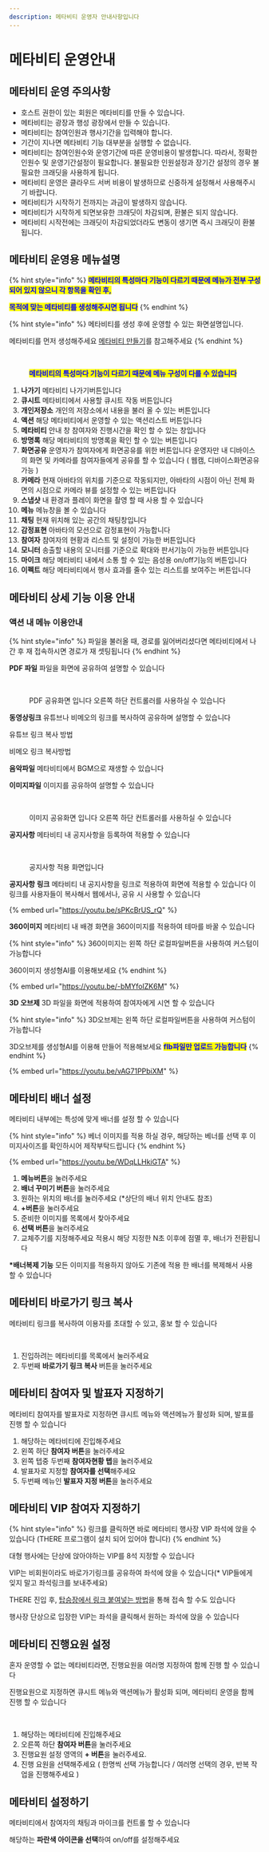 ```yaml
---
description: 메타비티 운영자 안내사항입니다
---
```


# 메타비티 운영안내

## 메타비티 운영 주의사항&#x20;

* 호스트 권한이 있는 회원은 메타비티를 만들 수 있습니다.&#x20;
* 메타비티는 광장과 행성 광장에서 만들 수 있습니다.
* 메타비티는 참여인원과 행사기간을 입력해야 합니다.&#x20;
* 기간이 지나면 메타비티 기능 대부분을 실행할 수 없습니다.
* 메타비티는 참여인원수와 운영기간에 따른 운영비용이 발생합니다. 따라서, 정확한 인원수 및 운영기간설정이 필요합니다. 불필요한 인원설정과 장기간 설정의 경우 불필요한 크래딧을 사용하게 됩니다.&#x20;
* 메타비티 운영은 클라우드 서버 비용이 발생하므로 신중하게 설정해서 사용해주시기 바랍니다.
* 메타비티가 시작하기 전까지는 과금이 발생하지 않습니다.&#x20;
* 메타비티가 시작하게 되면보유한 크래딧이 차감되며, 환불은 되지 않습니다.&#x20;
* 메타비티 시작전에는 크래딧이 차감되었더라도 변동이 생기면 즉시 크래딧이 환불 됩니다.

## 메타비티 운영용 메뉴설명

{% hint style="info" %}
<mark style="color:blue;">**메타비티의 특성마다 기능이 다르기 때문에  메뉴가 전부 구성되어 있지 않으니 각 항목을 확인 후,**</mark>&#x20;

<mark style="color:blue;">**목적에 맞는 메타비티를 생성해주시면 됩니다**</mark>&#x20;
{% endhint %}

{% hint style="info" %}
메타비티를 생성 후에 운영할 수 있는 화면설명입니다.

메타비티를 먼저 생성해주세요 [메타비티 만들기](undefined/)를 참고해주세요
{% endhint %}

<figure><img src="../../../.gitbook/assets/스크린샷-2023-11-10-오후-5.15.55.png" alt=""><figcaption><p><mark style="color:blue;"><strong>메타비티의 특성마다 기능이 다르기 때문에 메뉴 구성이 다를 수 있습니다</strong></mark></p></figcaption></figure>

1. **나가기** 메타비티 나가기버튼입니다
2. **큐시트** 메타비티에서 사용할 큐시트 작동 버튼입니다&#x20;
3. **개인저장소** 개인의 저장소에서 내용을 불러 올 수 있는 버튼입니다&#x20;
4. **액션** 해당 메타비티에서 운영할 수 있는 액션리스트 버튼입니다
5. **메타비티** 안내 창 참여자와 진행시간을 확인 할 수 있는 창입니다&#x20;
6. **방명록** 해당 메타비티의 방명록을 확인 할 수 있는 버튼입니다
7. **화면공유** 운영자가 참여자에게 화면공유를 위한 버튼입니다 운영자만 내 디바이스의 화면 및 카메라를 참여자들에게 공유를 할 수 있습니다 ( 웹캠, 디바이스화면공유 가능 ) &#x20;
8. **카메라** 현재 아바타의 위치를 기준으로 작동되지만, 아바타의 시점이 아닌 전체 화면의 시점으로 카메라 뷰를 설정할 수 있는 버튼입니다
9. **스냅샷** 내 환경과 플레이 화면을 촬영 할 때 사용 할 수 있습니다
10. **메뉴** 메뉴창을 볼 수 있습니다
11. **채팅** 현재 위치해 있는 공간의 채팅창입니다
12. **감정표현** 아바타의 모션으로 감정표현이 가능합니다
13. **참여자** 참여자의 현황과 리스트 및 설정이 가능한 버튼입니다&#x20;
14. **모니터** 송출할 내용의 모니터를 기준으로 확대와 판서기능이 가능한 버튼입니다&#x20;
15. **마이크** 해당 메타비티 내에서 소통 할 수 있는 음성용 on/off기능의 버튼입니다&#x20;
16. **이펙트** 해당 메타비티에서 행사 효과를 줄수 있는 리스트를 보여주는 버튼입니다&#x20;

## 메타비티 상세 기능 이용 안내&#x20;

### **액션 내 메뉴 이용안내**&#x20;

{% hint style="info" %}
파일을 불러올 때, 경로를 잃어버리셨다면 메타비티에서 나간 후 재 접속하시면 경로가 재 셋팅됩니다
{% endhint %}

**PDF 파일** 파일을 화면에 공유하여 설명할 수 있습니다&#x20;

<figure><img src="../../../.gitbook/assets/스크린샷 2023-11-23 오후 3.03.57.png" alt=""><figcaption><p>PDF 공유화면 입니다 오른쪽 하단 컨트롤러를 사용하실 수 있습니다</p></figcaption></figure>

**동영상링크** 유튜브나 비메오의 링크를 복사하여 공유하며 설명할 수 있습니다&#x20;

유튜브 링크 복사 방법&#x20;

비메오 링크 복사방법&#x20;

**음악파일** 메타비티에서 BGM으로 재생할 수 있습니다

**이미지파일** 이미지를 공유하여 설명할 수 있습니다&#x20;

<figure><img src="../../../.gitbook/assets/스크린샷 2023-11-23 오후 2.55.53.png" alt=""><figcaption><p>이미지 공유화면 입니다 오른쪽 하단 컨트롤러를 사용하실 수 있습니다</p></figcaption></figure>

**공지사항** 메타비티 내 공지사항을 등록하여 적용할 수 있습니다&#x20;

<figure><img src="../../../.gitbook/assets/스크린샷 2023-11-23 오후 3.09.20.png" alt=""><figcaption><p>공지사항 적용 화면입니다</p></figcaption></figure>

**공지사항** **링크** 메타비티 내 공지사항을 링크로 적용하여 화면에 적용할 수 있습니다  이 링크를 사용자들이 복사해서  웹에서나, 공유 시 사용할 수 있습니다&#x20;

{% embed url="https://youtu.be/sPKcBrUS_rQ" %}

**360이미지** 메타비티 내 배경 화면을 360이미지를 적용하여 테마를 바꿀 수 있습니다&#x20;

{% hint style="info" %}
360이미지는 왼쪽 하단 로컬파일버튼을 사용하여 커스텀이 가능합니다

360이미지 생성형AI를 이용해보세요&#x20;
{% endhint %}

{% embed url="https://youtu.be/-bMYfoIZK6M" %}

**3D 오브제** 3D 파일을 화면에 적용하여 참여자에게 시연 할 수 있습니다

{% hint style="info" %}
3D오브제는 왼쪽 하단 로컬파일버튼을 사용하여 커스텀이 가능합니다

3D오브제를 생성형AI를 이용해 만들어 적용해보세요 <mark style="color:blue;">**flb파일만 업로드 가능합니다**</mark>
{% endhint %}

{% embed url="https://youtu.be/vAG71PPbiXM" %}

## 메타비티 배너 설정

메타비티 내부에는 특성에 맞게 배너를 설정 할 수 있습니다&#x20;

{% hint style="info" %}
베너 이미지를 적용 하실 경우, 해당하는 베너를 선택 후 이미지사이즈를 확인하시어 제작부탁드립니다&#x20;
{% endhint %}

{% embed url="https://youtu.be/WDqLLHkiGTA" %}

1. **메뉴버튼**을 눌러주세요
2. **배너 꾸미기 버튼**을 눌러주세요
3. 원하는 위치의 배너를 눌러주세요 (\*상단의 배너 위치 안내도 참조)
4. **+버튼**을 눌러주세요
5. &#x20;준비한 이미지를 목록에서 찾아주세요
6. **선택 버튼**을 눌러주세요&#x20;
7. 교체주기를 지정해주세요 적용시 해당 지정한 N초 이후에 점멸 후, 배너가 전환됩니다

**\*배너복제 기능** 모든 이미지를 적용하지 않아도 기존에 적용 한 배너를 복제해서 사용 할 수 있습니다&#x20;



## 메타비티 바로가기 링크 복사&#x20;

메타비티 링크를 복사하여 이용자를 초대할 수 있고, 홍보 할 수 있습니다



<figure><img src="../../../.gitbook/assets/스크린샷 2023-11-24 오후 4.39.38.png" alt=""><figcaption></figcaption></figure>

1. 진입하려는 메타비티를 목록에서 눌러주세요&#x20;
2. 두번째 **바로가기 링크 복사** 버튼을 눌러주세요&#x20;

## 메타비티 참여자 및 발표자 지정하기

메타비티 참여자를 발표자로 지정하면 큐시트 메뉴와 액션메뉴가 활성화 되며, 발표를 진행 할 수 있습니다&#x20;

1. 해당하는 메타비티에 진입해주세요&#x20;
2. 왼쪽 하단 **참여자 버튼**을 눌러주세요
3. 왼쪽 텝중 두번째 **참여자현황 텝**을 눌러주세요 &#x20;
4. 발표자로 지정할 **참여자를 선택**해주세요&#x20;
5. 두번째 메뉴인 **발표자 지정 버튼**을 눌러주세요&#x20;

## 메타비티 VIP 참여자 지정하기



{% hint style="info" %}
링크를 클릭하면 바로 메타비티 행사장 VIP 좌석에 앉을 수 있습니다 (THERE 프로그램이 설치 되어 있어야 합니다) &#x20;
{% endhint %}


대형 행사에는 단상에 앉아야하는 VIP를 8석 지정할 수 있습니다&#x20;

VIP는 비회원이라도 바로가기링크를 공유하여 좌석에 앉을 수 있습니다(\* VIP들에게 잊지 말고 좌석링크를 보내주세요)

THERE 진입 후, [탑승장에서 링크 붙여넣는 방법](../../../there/undefined.md#undefined-3)을 통해 접속 할 수도 있습니다&#x20;

행사장 단상으로 입장한 VIP는 좌석을 클릭해서 원하는 좌석에 앉을 수 있습니다

## 메타비티 진행요원 설정

혼자 운영할 수 없는 메타비티라면, 진행요원을 여러명 지정하여 함께 진행 할 수 있습니다&#x20;

진행요원으로 지정하면 큐시트 메뉴와 액션메뉴가 활성화 되며, 메타비티 운영을 함께 진행 할 수 있습니다&#x20;

<figure><img src="../../../.gitbook/assets/스크린샷-2023-11-24-오후-4.45.11.png" alt=""><figcaption></figcaption></figure>

1. 해당하는 메타비티에 진입해주세요
2. 오른쪽 하단 **참여자 버튼**을 눌러주세요
3. 진행요원 설정 영역의 **+ 버튼**을 눌러주세요.
4. 진행 요원을 선택해주세요 ( 한명씩 선택 가능합니다 / 여러명 선택의 경우, 반복 작업을 진행해주세요 )

## 메타비티 설정하기

메타비티에서 참여자의 채팅과 마이크를 컨트롤 할 수 있습니다

해당하는 **파란색 아이콘을 선택**하여 on/off를 설정해주세요&#x20;

<figure><img src="../../../.gitbook/assets/스크린샷 2023-11-24 오후 4.45.12.png" alt=""><figcaption></figcaption></figure>

